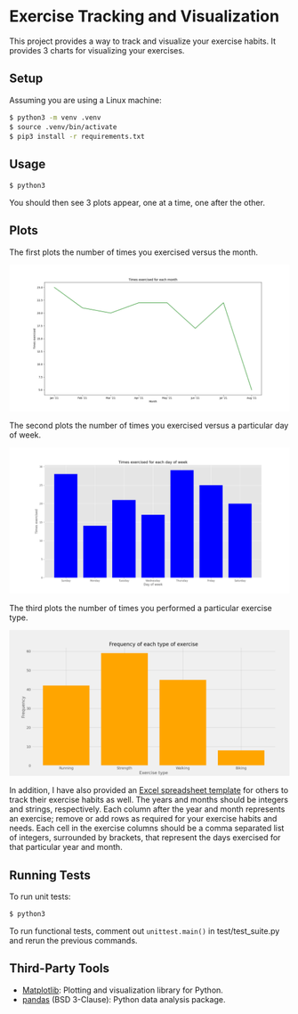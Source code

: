 # Exercise Tracking and Visualization

This project provides a way to track and visualize your exercise habits. It provides 3 charts for
visualizing your exercises.


## Setup

Assuming you are using a Linux machine:

```sh
$ python3 -m venv .venv
$ source .venv/bin/activate
$ pip3 install -r requirements.txt
```

## Usage

```sh
$ python3 
```

You should then see 3 plots appear, one at a time, one after the other.

## Plots

The first plots the number of times you exercised versus the month.

![Exercise count vs. month](doc/ExerciseCountVSMonth.png)


The second plots the number of times you exercised versus a particular day of week.

![Exercise count vs. weekday](doc/ExerciseCountVSWeekDay.png)


The third plots the number of times you performed a particular exercise type.

![Exercise Frequency](doc/ExerciseFrequency.png)


In addition, I have also provided an
[Excel spreadsheet template](doc/exercise_tracker_template.xlsx) for others to track their exercise
habits as well. The years and months should be integers and strings, respectively. Each column after
the year and month represents an exercise; remove or add rows as required for your exercise habits
and needs. Each cell in the exercise columns should be a comma separated list of integers, surrounded
by brackets, that represent the days exercised for that particular year and month.


## Running Tests

To run unit tests:

```sh
$ python3
```

To run functional tests, comment out `unittest.main()` in test/test_suite.py and rerun the previous commands.

## Third-Party Tools

- [Matplotlib](https://matplotlib.org/): Plotting and visualization library for Python.
- [pandas](https://github.com/pandas-dev/pandas) (BSD 3-Clause): Python data analysis package.

